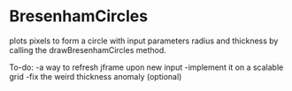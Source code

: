 # BresenhamCircles
plots pixels to form a circle with input parameters radius and thickness by calling the drawBresenhamCircles method.

To-do:
-a way to refresh jframe upon new input
-implement it on a scalable grid
-fix the weird thickness anomaly (optional)
